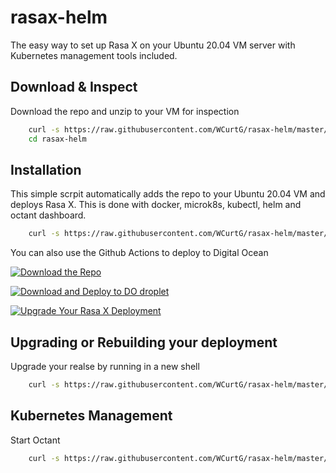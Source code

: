 
# rasax-helm

The easy way to set up Rasa X on your Ubuntu 20.04 VM server with Kubernetes management tools included.

<!-- [![GitHub Super-Linter](https://github.com/WCurtG/rasax-helm/workflows/Lint%20Code%20Base/badge.svg)](https://github.com/marketplace/actions/super-linter) -->

## Download & Inspect

Download the repo and unzip to your VM for inspection

```bash
    curl -s https://raw.githubusercontent.com/WCurtG/rasax-helm/master/scripts/Install/download.sh | sudo bash &&
    cd rasax-helm
```

## Installation

This simple scrpit automatically adds the repo to your Ubuntu 20.04 VM and deploys Rasa X. This is done with docker, microk8s, kubectl, helm and octant dashboard.

```bash
    curl -s https://raw.githubusercontent.com/WCurtG/rasax-helm/master/scripts/Install/download.sh | sudo bash && rasax-helm/Install/./rxhelm.sh
```

You can also use the Github Actions to deploy to Digital Ocean

[![Download the Repo](https://github.com/WCurtG/rasax-helm/actions/workflows/download.yml/badge.svg)](https://github.com/WCurtG/rasax-helm/actions/workflows/download.yml)

[![Download and Deploy to DO droplet](https://github.com/WCurtG/rasax-helm/actions/workflows/deploy_rasax_new.yml/badge.svg)](https://github.com/WCurtG/rasax-helm/actions/workflows/deploy_rasax_new.yml)

[![Upgrade Your Rasa X Deployment](https://github.com/WCurtG/rasax-helm/actions/workflows/deploy_rasax_new.yml/badge.svg)](https://github.com/WCurtG/rasax-helm/actions/workflows/upgrade_current_rasax.yml)

## Upgrading or Rebuilding your deployment

Upgrade your realse by running in a new shell

```bash
    curl -s https://raw.githubusercontent.com/WCurtG/rasax-helm/master/Upgrade/upgrade.sh | sudo bash
```

## Kubernetes Management

Start Octant

```bash
    curl -s https://raw.githubusercontent.com/WCurtG/rasax-helm/master/Install/octant.sh | sudo bash
```

